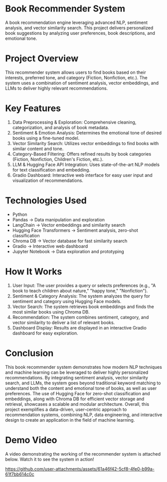 # Book Recommender System
A book recommendation engine leveraging advanced NLP, sentiment analysis, and vector similarity search. This project delivers personalized book suggestions by analyzing user preferences, book descriptions, and emotional tone.

# Project Overview
This recommender system allows users to find books based on their interests, preferred tone, and category (Fiction, Nonfiction, etc.). The system uses a combination of sentiment analysis, vector embeddings, and LLMs to deliver highly relevant recommendations.

# Key Features
1. Data Preprocessing & Exploration: Comprehensive cleaning, categorization, and analysis of book metadata.
2. Sentiment & Emotion Analysis: Determines the emotional tone of desired books using a fine-tuned model.
3. Vector Similarity Search: Utilizes vector embeddings to find books with similar content and tone.
4. Category-Based Filtering: Offers refined results by book categories (Fiction, Nonfiction, Children's Fiction, etc.).
5. LLM & Hugging Face API Integration: Uses state-of-the-art NLP models for text classification and embedding.
6. Gradio Dashboard: Interactive web interface for easy user input and visualization of recommendations.

# Technologies Used
- Python
- Pandas -> Data manipulation and exploration
- LangChain -> Vector embeddings and similarity search
- Hugging Face Transformers -> Sentiment analysis, zero-shot classification
- Chroma DB -> Vector database for fast similarity search
- Gradio -> Interactive web dashboard
- Jupyter Notebook -> Data exploration and prototyping

# How It Works
1. User Input: The user provides a query or selects preferences (e.g., "A book to teach children about nature," "happy tone," "Nonfiction").
2. Sentiment & Category Analysis: The system analyzes the query for sentiment and category using Hugging Face models.
3. Vector Search: The system retrieves book embeddings and finds the most similar books using Chroma DB.
4. Recommendation: The system combines sentiment, category, and vector similarity to deliver a list of relevant books.
5. Dashboard Display: Results are displayed in an interactive Gradio dashboard for easy exploration.

# Conclusion
This book recommender system demonstrates how modern NLP techniques and machine learning can be leveraged to deliver highly personalized recommendations. By integrating sentiment analysis, vector similarity search, and LLMs, the system goes beyond traditional keyword matching to understand both the content and emotional tone of books, as well as user preferences. The use of Hugging Face for zero-shot classification and embeddings, along with Chroma DB for efficient vector storage and retrieval, showcases a scalable and modular architecture.
Overall, this project exemplifies a data-driven, user-centric approach to recommendation systems, combining NLP, data engineering, and interactive design to create an application in the field of machine learning.

# Demo Video
A video demonstrating the working of the recommender system is attached below. Watch it to see the system in action!

https://github.com/user-attachments/assets/61a46f42-5cf8-4fe0-b99a-61f7bb614c0c





